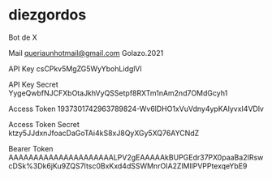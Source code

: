 # diezgordos
Bot de X

Mail
queriaunhotmail@gmail.com
Golazo.2021

API Key 
csCPkv5MgZG5WyYbohLidglVl

API Key Secret
YygeQwbfNJCFXbOtaJkhVyQSSetpf8RXTm1nAm2nd7OMdGcyh1

Access Token
1937301742963789824-Wv6lDHO1xVuVdny4ypKAlyvxI4VDlv

Access Token Secret
ktzy5JJdxnJfoacDaGoTAi4kS8xJ8QyXGy5XQ76AYCNdZ

Bearer Token
AAAAAAAAAAAAAAAAAAAAALPV2gEAAAAAkBUPGEdr37PX0paaBa2IRswcDSk%3Dk6jKu9ZQS7Itsc0BxKxd4dSSWMnrOIA2ZlMllPVPPtexqeYbE9
